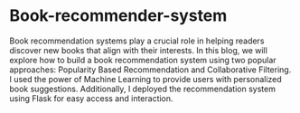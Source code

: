 # Book-recommender-system

Book recommendation systems play a crucial role in helping readers discover new books that align with their interests. In this blog, we will explore how to build a book recommendation system using two popular approaches: Popularity Based Recommendation and Collaborative Filtering. I used the power of Machine Learning to provide users with personalized book suggestions. Additionally, I deployed the recommendation system using Flask for easy access and interaction.
